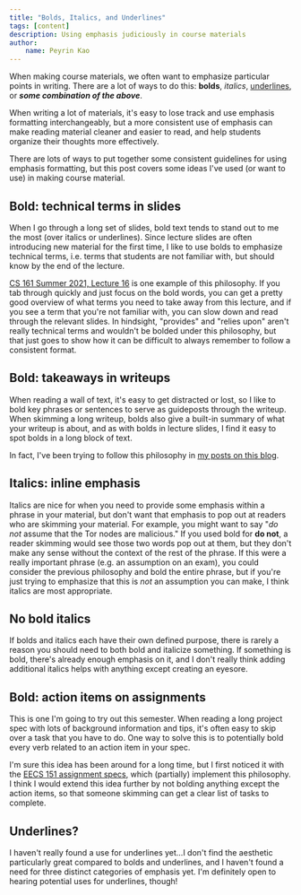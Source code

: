 ```yaml
---
title: "Bolds, Italics, and Underlines"
tags: [content]
description: Using emphasis judiciously in course materials
author:
    name: Peyrin Kao
---
```


When making course materials, we often want to emphasize particular points in writing. There are a lot of ways to do this: **bolds**, *italics*, <u>underlines</u>, or ***some combination of the above***.

When writing a lot of materials, it's easy to lose track and use emphasis formatting interchangeably, but a more consistent use of emphasis can make reading material cleaner and easier to read, and help students organize their thoughts more effectively.

There are lots of ways to put together some consistent guidelines for using emphasis formatting, but this post covers some ideas I've used (or want to use) in making course material.


## Bold: technical terms in slides

When I go through a long set of slides, bold text tends to stand out to me the most (over italics or underlines). Since lecture slides are often introducing new material for the first time, I like to use bolds to emphasize technical terms, i.e. terms that students are not familiar with, but should know by the end of the lecture.

[CS 161 Summer 2021, Lecture 16](https://docs.google.com/presentation/d/15n5aV9bDObrXXVI_hsPyoMF89cAS8wZ7YhtrpyYT2NU) is one example of this philosophy. If you tab through quickly and just focus on the bold words, you can get a pretty good overview of what terms you need to take away from this lecture, and if you see a term that you're not familiar with, you can slow down and read through the relevant slides. In hindsight, "provides" and "relies upon" aren't really technical terms and wouldn't be bolded under this philosophy, but that just goes to show how it can be difficult to always remember to follow a consistent format.


## Bold: takeaways in writeups

When reading a wall of text, it's easy to get distracted or lost, so I like to bold key phrases or sentences to serve as guideposts through the writeup. When skimming a long writeup, bolds also give a built-in summary of what your writeup is about, and as with bolds in lecture slides, I find it easy to spot bolds in a long block of text.

In fact, I've been trying to follow this philosophy in [my posts on this blog](https://pedagogy.cs161.org/notes-on-office-hour-queues/).


## Italics: inline emphasis

Italics are nice for when you need to provide some emphasis within a phrase in your material, but don't want that emphasis to pop out at readers who are skimming your material. For example, you might want to say "*do not* assume that the Tor nodes are malicious." If you used bold for **do not**, a reader skimming would see those two words pop out at them, but they don't make any sense without the context of the rest of the phrase. If this were a really important phrase (e.g. an assumption on an exam), you could consider the previous philosophy and bold the entire phrase, but if you're just trying to emphasize that this is *not* an assumption you can make, I think italics are most appropriate.


## No bold italics

If bolds and italics each have their own defined purpose, there is rarely a reason you should need to both bold and italicize something. If something is bold, there's already enough emphasis on it, and I don't really think adding additional italics helps with anything except creating an eyesore.


## Bold: action items on assignments

This is one I'm going to try out this semester. When reading a long project spec with lots of background information and tips, it's often easy to skip over a task that you have to do. One way to solve this is to potentially bold every verb related to an action item in your spec.

I'm sure this idea has been around for a long time, but I first noticed it with the [EECS 151 assignment specs](https://github.com/EECS150/fpga_labs_fa21/blob/master/lab2/spec/spec.md), which (partially) implement this philosophy. I think I would extend this idea further by not bolding anything except the action items, so that someone skimming can get a clear list of tasks to complete.


## Underlines?

I haven't really found a use for underlines yet...I don't find the aesthetic particularly great compared to bolds and underlines, and I haven't found a need for three distinct categories of emphasis yet. I'm definitely open to hearing potential uses for underlines, though!